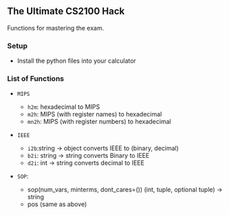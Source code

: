 ## The Ultimate CS2100 Hack

Functions for mastering the exam.

### Setup

- Install the python files into your calculator

### List of Functions

- ``MIPS``
    -  ``h2m``: hexadecimal to MIPS
    - ``m2h``: MIPS (with register names) to hexadecimal
    - ``mn2h``: MIPS (with register numbers) to hexadecimal
    
- ``IEEE``
    - ``i2b``:string -> object
        converts IEEE to (binary, decimal)
    - ``b2i``: string -> string
        converts Binary to IEEE
    - ``d2i``: int -> string
        converts decimal to IEEE 

- ``SOP``: 
    -   sop(num_vars, minterms, dont_cares=())
        (int, tuple, optional tuple) -> string
    - pos (same as above)

